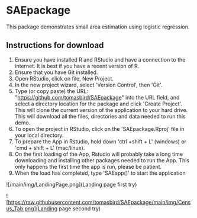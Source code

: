 # SAEpackage
This package demonstrates small area estimation using logistic regression.

## Instructions for download
1. Ensure you have installed R and RStudio and have a connection to the internet. It is best if you have a recent version of R.
2. Ensure that you have Git installed.
3. Open RStudio, click on file, New Project. 
4. In the new project wizard, select 'Version Control', then 'Git'.
5.  Type (or copy paste) the URL: "https://github.com/tomasbird/SAEpackage" into the URL field, and select a directory location for the package and click 'Create Project'. This will clone the current version of the application to your hard drive.  This will download all the files, directories and data needed to run this demo.
6. To open the project in RStudio,  click on the 'SAEpackage.Rproj' file in your local directory.
7. To prepare the App in Rstudio, hold down 'ctrl +shift + L' (windows) or 'cmd + shift + L' (mac/linux).
8. On the first loading of the App,  Rstudio will probably take a long time downloading and installing other packages needed to run the App.  This only happens the first time the app is run, please be patient.
9. When the load has completed, type 'SAEapp()' to start the application


![/main/img/LandingPage.png](Landing page first try)


![https://raw.githubusercontent.com/tomasbird/SAEpackage/main/img/Census_Tab.png](Landing page second try)
